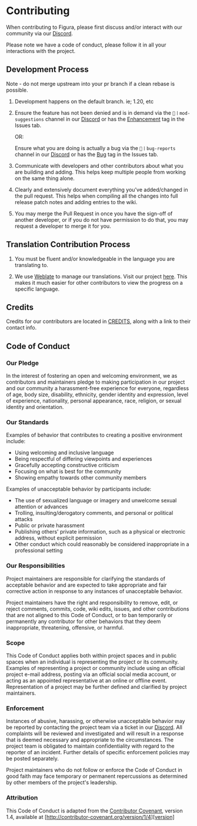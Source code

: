 # Contributing

When contributing to Figura, please first discuss and/or interact with our community via our [Discord](https://discord.gg/figuramc). 

Please note we have a code of conduct, please follow it in all your interactions with the project.

## Development Process
Note - do not merge upstream into your pr branch if a clean rebase is possible.

1. Development happens on the default branch. ie; 1.20, etc
2. Ensure the feature has not been denied and is in demand via the `📧丨mod-suggestions` channel in our [Discord](https://discord.gg/figuramc) or has the [Enhancement]([https://github.com/FiguraMC/Figura/labels/enhancement](https://github.com/FiguraMC/Figura/issues?q=is%3Aissue+is%3Aopen+label%3Aenhancement+)) tag in the Issues tab.
   
    OR:

   Ensure what you are doing is actually a bug via the `👾丨bug-reports` channel in our [Discord](https://discord.gg/figuramc) or has the [Bug]([https://github.com/FiguraMC/Figura/issues](https://github.com/FiguraMC/Figura/issues?q=is%3Aissue+is%3Aopen+label%3Abug+)) tag in the Issues tab.

3. Communicate with developers and other contributors about what you are building and adding. This helps keep multiple people from working on the same thing alone.

4. Clearly and extensively document everything you've added/changed in the pull request. This helps when compiling all the changes into full release patch notes and adding entries to the wiki.

5. You may merge the Pull Request in once you have the sign-off of another developer, or if you do not have permission to do that, you may request a developer to merge it for you.

## Translation Contribution Process 
1. You must be fluent and/or knowledgeable in the language you are translating to.

2. We use [Weblate](https://weblate.org) to manage our translations. Visit our project [here](https://hosted.weblate.org/projects/figuramc/). This makes it much easier for other contributors to view the progress on a specific language.

<!-- ## Art Contribution Process - To Be Finished, Commented Out for now.
Note - Emojis are located in [FiguraMC/Assets](https://github.com/FiguraMC/Assets/)
1. Follow the color palette and style provided here: [future link here.. sort out before pulling]

2. Document the additions and changes made with your contribution.

##### This is a simplified copy of the Art Contribution Process located in the Assets Repo. -->

## Credits
Credits for our contributors are located in [CREDITS](https://github.com/FiguraMC/Figura/blob/HEAD/CREDITS), along with a link to their contact info.

## Code of Conduct

### Our Pledge

In the interest of fostering an open and welcoming environment, we as
contributors and maintainers pledge to making participation in our project and
our community a harassment-free experience for everyone, regardless of age, body
size, disability, ethnicity, gender identity and expression, level of experience,
nationality, personal appearance, race, religion, or sexual identity and
orientation.

### Our Standards

Examples of behavior that contributes to creating a positive environment
include:

* Using welcoming and inclusive language
* Being respectful of differing viewpoints and experiences
* Gracefully accepting constructive criticism
* Focusing on what is best for the community
* Showing empathy towards other community members

Examples of unacceptable behavior by participants include:

* The use of sexualized language or imagery and unwelcome sexual attention or
advances
* Trolling, insulting/derogatory comments, and personal or political attacks
* Public or private harassment
* Publishing others' private information, such as a physical or electronic
  address, without explicit permission
* Other conduct which could reasonably be considered inappropriate in a
  professional setting

### Our Responsibilities

Project maintainers are responsible for clarifying the standards of acceptable
behavior and are expected to take appropriate and fair corrective action in
response to any instances of unacceptable behavior.

Project maintainers have the right and responsibility to remove, edit, or
reject comments, commits, code, wiki edits, issues, and other contributions
that are not aligned to this Code of Conduct, or to ban temporarily or
permanently any contributor for other behaviors that they deem inappropriate,
threatening, offensive, or harmful.

### Scope

This Code of Conduct applies both within project spaces and in public spaces
when an individual is representing the project or its community. Examples of
representing a project or community include using an official project e-mail
address, posting via an official social media account, or acting as an appointed
representative at an online or offline event. Representation of a project may be
further defined and clarified by project maintainers.

### Enforcement

Instances of abusive, harassing, or otherwise unacceptable behavior may be
reported by contacting the project team via a ticket in our [Discord](discord.gg/figuramc). All
complaints will be reviewed and investigated and will result in a response that
is deemed necessary and appropriate to the circumstances. The project team is
obligated to maintain confidentiality with regard to the reporter of an incident.
Further details of specific enforcement policies may be posted separately.

Project maintainers who do not follow or enforce the Code of Conduct in good
faith may face temporary or permanent repercussions as determined by other
members of the project's leadership.

### Attribution

This Code of Conduct is adapted from the [Contributor Covenant][homepage], version 1.4,
available at [http://contributor-covenant.org/version/1/4][version]

[homepage]: http://contributor-covenant.org
[version]: http://contributor-covenant.org/version/1/4/
